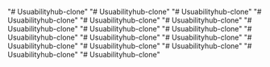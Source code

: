 "# Usuabilityhub-clone" 
"# Usuabilityhub-clone" 
"# Usuabilityhub-clone" 
"# Usuabilityhub-clone" 
"# Usuabilityhub-clone" 
"# Usuabilityhub-clone" 
"# Usuabilityhub-clone" 
"# Usuabilityhub-clone" 
"# Usuabilityhub-clone" 
"# Usuabilityhub-clone" 
"# Usuabilityhub-clone" 
"# Usuabilityhub-clone" 
"# Usuabilityhub-clone" 
"# Usuabilityhub-clone" 
"# Usuabilityhub-clone" 
"# Usuabilityhub-clone" 
"# Usuabilityhub-clone" 
